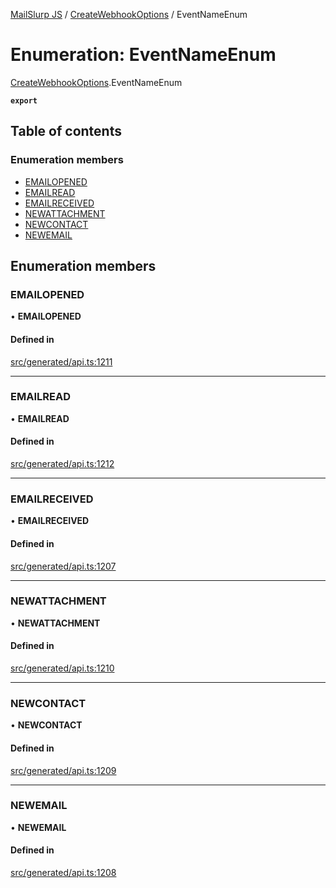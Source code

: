 [MailSlurp JS](../README.md) / [CreateWebhookOptions](../modules/CreateWebhookOptions.md) / EventNameEnum

# Enumeration: EventNameEnum

[CreateWebhookOptions](../modules/CreateWebhookOptions.md).EventNameEnum

**`export`**

## Table of contents

### Enumeration members

- [EMAILOPENED](CreateWebhookOptions.EventNameEnum.md#emailopened)
- [EMAILREAD](CreateWebhookOptions.EventNameEnum.md#emailread)
- [EMAILRECEIVED](CreateWebhookOptions.EventNameEnum.md#emailreceived)
- [NEWATTACHMENT](CreateWebhookOptions.EventNameEnum.md#newattachment)
- [NEWCONTACT](CreateWebhookOptions.EventNameEnum.md#newcontact)
- [NEWEMAIL](CreateWebhookOptions.EventNameEnum.md#newemail)

## Enumeration members

### EMAILOPENED

• **EMAILOPENED**

#### Defined in

[src/generated/api.ts:1211](https://github.com/mailslurp/mailslurp-client/blob/5523864/src/generated/api.ts#L1211)

___

### EMAILREAD

• **EMAILREAD**

#### Defined in

[src/generated/api.ts:1212](https://github.com/mailslurp/mailslurp-client/blob/5523864/src/generated/api.ts#L1212)

___

### EMAILRECEIVED

• **EMAILRECEIVED**

#### Defined in

[src/generated/api.ts:1207](https://github.com/mailslurp/mailslurp-client/blob/5523864/src/generated/api.ts#L1207)

___

### NEWATTACHMENT

• **NEWATTACHMENT**

#### Defined in

[src/generated/api.ts:1210](https://github.com/mailslurp/mailslurp-client/blob/5523864/src/generated/api.ts#L1210)

___

### NEWCONTACT

• **NEWCONTACT**

#### Defined in

[src/generated/api.ts:1209](https://github.com/mailslurp/mailslurp-client/blob/5523864/src/generated/api.ts#L1209)

___

### NEWEMAIL

• **NEWEMAIL**

#### Defined in

[src/generated/api.ts:1208](https://github.com/mailslurp/mailslurp-client/blob/5523864/src/generated/api.ts#L1208)
